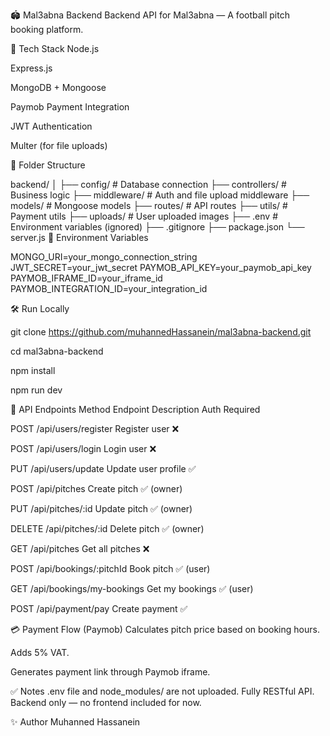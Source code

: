 🏟️ Mal3abna Backend
Backend API for Mal3abna — A football pitch booking platform.

🚀 Tech Stack
Node.js

Express.js

MongoDB + Mongoose

Paymob Payment Integration

JWT Authentication

Multer (for file uploads)

📂 Folder Structure

backend/
│
├── config/          # Database connection
├── controllers/     # Business logic
├── middleware/      # Auth and file upload middleware
├── models/          # Mongoose models
├── routes/          # API routes
├── utils/           # Payment utils
├── uploads/         # User uploaded images
├── .env             # Environment variables (ignored)
├── .gitignore
├── package.json
└── server.js
🔑 Environment Variables

MONGO_URI=your_mongo_connection_string
JWT_SECRET=your_jwt_secret
PAYMOB_API_KEY=your_paymob_api_key
PAYMOB_IFRAME_ID=your_iframe_id
PAYMOB_INTEGRATION_ID=your_integration_id

🛠️ Run Locally

git clone https://github.com/muhannedHassanein/mal3abna-backend.git

cd mal3abna-backend

npm install

npm run dev


📄 API Endpoints
Method	Endpoint	Description	Auth Required

POST	/api/users/register	Register user	❌

POST	/api/users/login	Login user	❌

PUT	/api/users/update	Update user profile	✅

POST	/api/pitches	Create pitch	✅ (owner)

PUT	/api/pitches/:id	Update pitch	✅ (owner)

DELETE	/api/pitches/:id	Delete pitch	✅ (owner)

GET	/api/pitches	Get all pitches	❌

POST	/api/bookings/:pitchId	Book pitch	✅ (user)

GET	/api/bookings/my-bookings	Get my bookings	✅ (user)

POST	/api/payment/pay	Create payment	✅


💳 Payment Flow (Paymob)
Calculates pitch price based on booking hours.

Adds 5% VAT.

Generates payment link through Paymob iframe.

✅ Notes
.env file and node_modules/ are not uploaded.
Fully RESTful API.
Backend only — no frontend included for now.

✨ Author
Muhanned Hassanein
